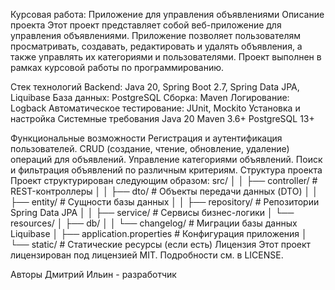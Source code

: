 Курсовая работа: Приложение для управления объявлениями
Описание проекта
Этот проект представляет собой веб-приложение для управления объявлениями. Приложение позволяет пользователям просматривать, создавать, редактировать и удалять объявления, а также управлять их категориями и пользователями. Проект выполнен в рамках курсовой работы по программированию.

Стек технологий
Backend: Java 20, Spring Boot 2.7, Spring Data JPA, Liquibase
База данных: PostgreSQL
Сборка: Maven
Логирование: Logback
Автоматическое тестирование: JUnit, Mockito
Установка и настройка
Системные требования
Java 20
Maven 3.6+
PostgreSQL 13+

Функциональные возможности
Регистрация и аутентификация пользователей.
CRUD (создание, чтение, обновление, удаление) операций для объявлений.
Управление категориями объявлений.
Поиск и фильтрация объявлений по различным критериям.
Структура проекта
Проект структурирован следующим образом:
src/
│   │       ├── controller/        # REST-контроллеры
│   │       ├── dto/               # Объекты передачи данных (DTO)
│   │       ├── entity/            # Сущности базы данных
│   │       ├── repository/        # Репозитории Spring Data JPA
│   │       ├── service/           # Сервисы бизнес-логики
│   └── resources/
│       ├── db/
│       │   └── changelog/          # Миграции базы данных Liquibase
│       ├── application.properties  # Конфигурация приложения
│       └── static/                 # Статические ресурсы (если есть)
Лицензия
Этот проект лицензирован под лицензией MIT. Подробности см. в LICENSE.

Авторы
Дмитрий Ильин - разработчик
